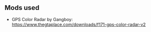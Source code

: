 ## Mods used

- GPS Color Radar by Gangboy: https://www.thegtaplace.com/downloads/f171-gps-color-radar-v2
